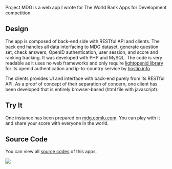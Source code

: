 Project MDG is a web app I wrote for The World Bank Apps for Development competition.

## Design ##

The app is composed of back-end side with RESTful API and clients. The back end handles all data interfacing to MDG dataset, generate question set, check answers, OpenID authentication, user session, and score and ranking tracking. It was developed with PHP and MySQL. The code is very readable as it uses no web frameworks and only require [lightopenid library](http://code.google.com/p/lightopenid/) for its openid authentication and ip-to-country service by [hostip.info](http://hostip.info).

The clients provides UI and interface with back-end purely from its RESTful API. As a proof of concept of their separation of concern, one client has been developed that is entirely browser-based (html file with javascript).

## Try It ##

One instance has been prepared on [mdg.comlu.com](http://mdg.comlu.com/client.html). You can play with it and share your score with everyone in the world.

## Source Code ##

You can view all [source codes](https://github.com/dodysw/dodysw-hg/tree/master/ProjectMDG/) of this apps.

[![](http://appsfordevelopment.s3.amazonaws.com/AppsForDev_291x56.gif)](http://appsfordevelopment.challengepost.com/)